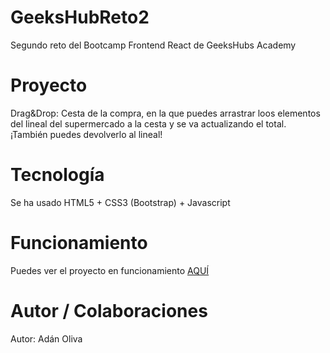 <h1>GeeksHubReto2</h1>
<p>Segundo reto del Bootcamp Frontend React de GeeksHubs Academy</p>

<h1>Proyecto</h1>
<p>Drag&Drop: Cesta de la compra, en la que puedes arrastrar loos elementos del lineal del supermercado a la cesta y se va actualizando el total. ¡También puedes devolverlo al lineal!</p>

<h1>Tecnología</h1>
<p>Se ha usado HTML5 + CSS3 (Bootstrap) + Javascript</p>

<h1>Funcionamiento</h1>
<p>Puedes ver el proyecto en funcionamiento <a href="https://adanoliva.github.io/GeeksHubReto2/
">AQUÍ</a></p>

<h1>Autor / Colaboraciones</h1>
<p>Autor: Adán Oliva</p>

